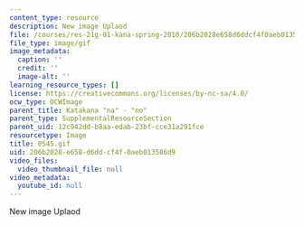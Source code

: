 ```yaml
---
content_type: resource
description: New image Uplaod
file: /courses/res-21g-01-kana-spring-2010/206b2028e658d6ddcf4f0aeb013586d9_0545.gif
file_type: image/gif
image_metadata:
  caption: ''
  credit: ''
  image-alt: ''
learning_resource_types: []
license: https://creativecommons.org/licenses/by-nc-sa/4.0/
ocw_type: OCWImage
parent_title: Katakana "na" - "no"
parent_type: SupplementalResourceSection
parent_uid: 12c942dd-b8aa-edab-23bf-cce31a291fce
resourcetype: Image
title: 0545.gif
uid: 206b2028-e658-d6dd-cf4f-0aeb013586d9
video_files:
  video_thumbnail_file: null
video_metadata:
  youtube_id: null
---
```

New image Uplaod